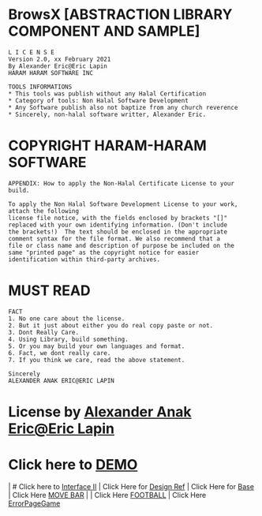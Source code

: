 # BrowsX [ABSTRACTION LIBRARY COMPONENT AND SAMPLE]

    L I C E N S E
    Version 2.0, xx February 2021
    By Alexander Eric@Eric Lapin
    HARAM HARAM SOFTWARE INC
			   
    TOOLS INFORMATIONS
    * This tools was publish without any Halal Certification 
    * Category of tools: Non Halal Software Development
    * Any Software publish also not baptize from any church reverence
    * Sincerely, non-halal software writter, Alexander Eric.
			  
    

    

# COPYRIGHT HARAM-HARAM SOFTWARE

    APPENDIX: How to apply the Non-Halal Certificate License to your build.
   
    To apply the Non Halal Software Development License to your work, attach the following
    license file notice, with the fields enclosed by brackets "[]"
    replaced with your own identifying information. (Don't include
    the brackets!)  The text should be enclosed in the appropriate
    comment syntax for the file format. We also recommend that a
    file or class name and description of purpose be included on the
    same "printed page" as the copyright notice for easier
    identification within third-party archives.
    
# MUST READ     
    FACT
   	1. No one care about the license.
   	2. But it just about either you do real copy paste or not.
   	3. Dont Really Care.
   	4. Using Library, build something.
   	5. Or you may build your own languages and format.
   	6. Fact, we dont really care.
   	7. If you think we care, read the above statement.

	Sincerely
   	ALEXANDER ANAK ERIC@ERIC LAPIN
   	

# License by [Alexander Anak Eric@Eric Lapin](https://www.facebook.com/alexandereric.on.fb/)
    
# Click here to [DEMO](https://my-mg.github.io/BrowsX/)
 | # Click here to [Interface II](https://my-mg.github.io/BrowsX/inbrow.htm) | Click Here for [Design Ref](https://my-mg.github.io/BrowsX/dsg.html) | Click Here for [Base](https://my-mg.github.io/BrowsX/maximize.htm) | Click Here [MOVE BAR](https://my-mg.github.io/BrowsX/movebar.htm) | | Click Here [FOOTBALL](https://my-mg.github.io/BrowsX/football.htm) | Click Here [ErrorPageGame](https://my-mg.github.io/BrowsX/LoadGame.htm)
   	

